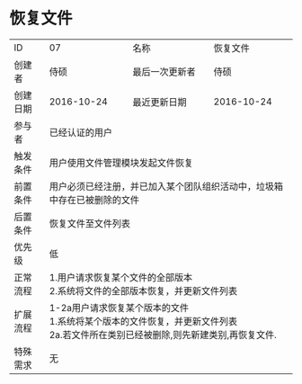# 恢复文件
<table>
<tbody>
<tr><td>ID</td><td>07</td><td>名称</td><td>恢复文件</td></tr>
<tr><td>创建者</td><td>侍硕</td><td>最后一次更新者</td><td>侍硕</td></tr>
<tr><td>创建日期</td><td>2016-10-24</td><td>最近更新日期</td><td>2016-10-24</td></tr>
<tr><td>参与者</td><td colspan="3">已经认证的用户</td></tr>
<tr><td>触发条件</td><td colspan="3">用户使用文件管理模块发起文件恢复</td></tr>
<tr><td>前置条件</td><td colspan="3">用户必须已经注册，并已加入某个团队组织活动中，垃圾箱中存在已被删除的文件</td></tr>
<tr><td>后置条件</td><td colspan="3">恢复文件至文件列表</td></tr>
<tr><td>优先级</td><td colspan="3">低</td></tr>
<tr><td>正常流程</td><td colspan="3">
1.用户请求恢复某个文件的全部版本<br>
2.系统将文件的全部版本恢复，并更新文件列表<br>
</td></tr>
<tr><td>扩展流程</td><td colspan="3">
1-2a用户请求恢复某个版本的文件<br>
1.系统将某个版本的文件恢复，并更新文件列表<br>
2a.若文件所在类别已经被删除,则先新建类别,再恢复文件.
</td></tr>
<tr><td>特殊需求</td><td colspan="3">无 </td></tr>
</tbody>
</table>
